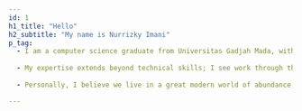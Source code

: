 ```yaml
---
id: 1
h1_title: "Hello"
h2_subtitle: "My name is Nurrizky Imani"
p_tag: 
  - I am a computer science graduate from Universitas Gadjah Mada, with a deep passion for software engineering and research in computational linguistics, complemented by over three years of experience in developing production-level products. During my studies, I gained experience in research in Natural Language Processing and got hands-on with a wide range of programming work, from frontend and backend development to cloud computing
    
  - My expertise extends beyond technical skills; I see work through the lens of business acumen gained from roles such as Project Consultant for YLI National Wave 14 Projects under McKinsey & Company, and being selected for the Gojek Product Development Camp and the Stanford Longevity Design Challenge 2021. Actively involved in the tech community, I was selected as a University Innovation Fellow at the Hasso Plattner Institute of Design at Stanford and earned an invitation to the 2022 Silicon Valley Meetup from impact I created
    
  - Personally, I believe we live in a great modern world of abundance, driven by techno-capital progress. I see obsession as motivation and am curious about three things in life (Algorithm/System, Techno-Capital/Progress, and Narrative/Power). I view each of my works and life as an adventure encompassing all these three aspects. 

---
```


